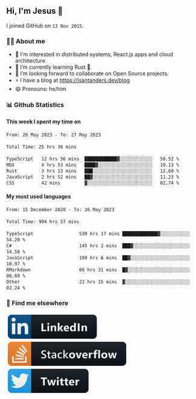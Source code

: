 ## Hi, I'm Jesus 👋

I joined GitHub on `13 Nov 2015`.

<!-- Talking about you -->

### 👨‍💻 About me

- 👦 I'm interested in distributed systems, React.js apps and cloud architecture.
- 🌱 I’m currently learning Rust 🦀.
- 👯 I’m looking forward to collaborate on Open Source projects.
- ⚡️ I have a blog at <https://jsantanders.dev/blog>
- 😄 Pronouns: he/him

### 📊 Github Statistics

#### This week I spent my time on

<!--START_SECTION:weekly-->

```text
From: 20 May 2023 - To: 27 May 2023

Total Time: 25 hrs 36 mins

TypeScript   12 hrs 56 mins  ████████████▓░░░░░░░░░░░░   50.52 %
MDX          4 hrs 53 mins   ████▓░░░░░░░░░░░░░░░░░░░░   19.13 %
Rust         3 hrs 13 mins   ███░░░░░░░░░░░░░░░░░░░░░░   12.60 %
JavaScript   2 hrs 52 mins   ██▓░░░░░░░░░░░░░░░░░░░░░░   11.23 %
CSS          42 mins         ▓░░░░░░░░░░░░░░░░░░░░░░░░   02.74 %
```

<!--END_SECTION:weekly-->

#### My most used languages

<!--START_SECTION:alltime-->

```text
From: 15 December 2020 - To: 26 May 2023

Total Time: 994 hrs 57 mins

TypeScript                 539 hrs 17 mins █████████████▓░░░░░░░░░░░   54.20 %
C#                         145 hrs 2 mins  ███▓░░░░░░░░░░░░░░░░░░░░░   14.58 %
JavaScript                 109 hrs 6 mins  ██▓░░░░░░░░░░░░░░░░░░░░░░   10.97 %
RMarkdown                  66 hrs 31 mins  █▓░░░░░░░░░░░░░░░░░░░░░░░   06.69 %
Other                      22 hrs 15 mins  ▓░░░░░░░░░░░░░░░░░░░░░░░░   02.24 %
```

<!--END_SECTION:alltime-->

### 📢 Find me elsewhere

<p>
  <a target="_blank" href="https://linkedin.com/in/jsantanders">
    <img src="https://github.com/jsantanders/jsantanders/blob/master/img/linkedin.svg" alt="LinkedIn" style="vertical-align:top; margin:4px">
  </a>
  
  <a target="_blank" href="https://stackoverflow.com/users/7318331/jesus-santander">
    <img src="https://github.com/jsantanders/jsantanders/blob/master/img/stackoverflow.svg" alt="StackOverflow" style="vertical-align:top; margin:4px">
  </a>
  
  <a target="_blank" href="http://twitter.com/jsantanders">
    <img src="https://github.com/jsantanders/jsantanders/blob/master/img/twitter.svg" alt="Twitter" style="vertical-align:top; margin:4px">
  </a>
</p>
